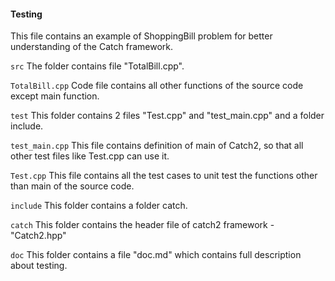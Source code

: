 #### Testing
This file contains an example of ShoppingBill problem for better understanding of the Catch framework.


`src` The folder contains file "TotalBill.cpp".

`TotalBill.cpp` Code file contains all other functions of the source code except main function.
 


`test` This folder contains 2 files "Test.cpp" and "test_main.cpp" and a folder include.

`test_main.cpp` This file contains definition of main of Catch2, so that all other test files like Test.cpp can use it.

`Test.cpp` This file contains all the test cases to unit test the functions other than main of the source code.



`include` This folder contains a folder catch.

`catch` This folder contains the header file of catch2 framework - "Catch2.hpp"  

`doc` This folder contains a file "doc.md" which contains full description about testing.
